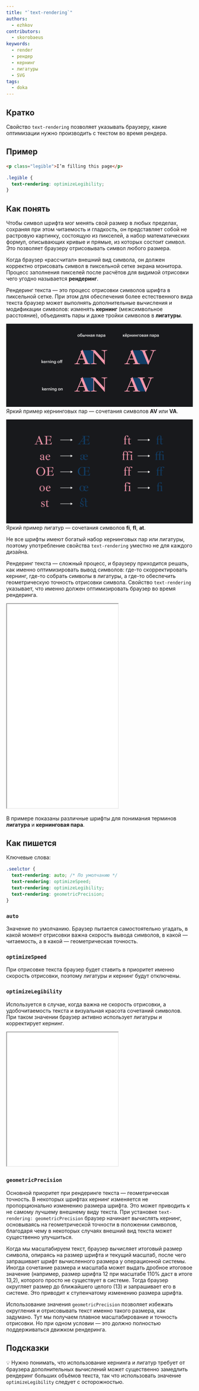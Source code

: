 ```yaml
---
title: "`text-rendering`"
authors:
  - ezhkov
contributors:
  - skorobaeus
keywords:
  - render
  - рендер
  - кернинг
  - лигатуры
  - SVG
tags:
  - doka
---
```


## Кратко

Свойство `text-rendering` позволяет указывать браузеру, какие оптимизации нужно производить с текстом во время рендера.

## Пример

```html
<p class="legible">I’m filling this page</p>
```

```css
.legible {
  text-rendering: optimizeLegibility;
}
```

## Как понять

Чтобы символ шрифта мог менять свой размер в любых пределах, сохраняя при этом читаемость и гладкость, он представляет собой не растровую картинку, состоящую из пикселей, а набор математических формул, описывающих кривые и прямые, из которых состоит символ. Это позволяет браузеру отрисовывать символ любого размера.

Когда браузер «рассчитал» внешний вид символа, он должен корректно отрисовать символ в пиксельной сетке экрана монитора. Процесс заполнения пикселей после расчётов для видимой отрисовки чего угодно называется **рендеринг**.

Рендеринг текста — это процесс отрисовки символов шрифта в пиксельной сетке. При этом для обеспечения более естественного вида текста браузер может выполнять дополнительные вычисления и модификации символов: изменять **кернинг** (межсимвольное расстояние), объединять пары и даже тройки символов в **лигатуры**.

![Пример кернинговых пар](images/kerning.png)
Яркий пример кернинговых пар — сочетания символов **AV** или **VA**.

![Пример лигатур](images/ligatures.png)
Яркий пример лигатур — сочетания символов **fi**, **fl**, **at**.

Не все шрифты имеют богатый набор кернинговых пар или лигатуры, поэтому употребление свойства `text-rendering` уместно не для каждого дизайна.

Рендеринг текста — сложный процесс, и браузеру приходится решать, как именно оптимизировать вывод символов: где-то скорректировать кернинг, где-то собрать символы в лигатуры, а где-то обеспечить геометрическую точность отрисовки символа. Свойство `text-rendering` указывает, что именно должен оптимизировать браузер во время рендеринга.

<iframe title="Примеры лигатуры и кернинговых пар" src="demos/ligatures-kerning/" height="550"></iframe>

В примере показаны различные шрифты для понимания терминов **лигатура** и **кернинговая пара**.

## Как пишется

Ключевые слова:

```css
.seelctor {
  text-rendering: auto; /* По умолчанию */
  text-rendering: optimizeSpeed;
  text-rendering: optimizeLegibility;
  text-rendering: geometricPrecision;
}
```

### `auto`

Значение по умолчанию. Браузер пытается самостоятельно угадать, в какой момент отрисовки важна скорость вывода символов, в какой — читаемость, а в какой — геометрическая точность.

### `optimizeSpeed`

При отрисовке текста браузер будет ставить в приоритет именно скорость отрисовки, поэтому лигатуры и кернинг будут отключены.

### `optimizeLegibility`

Используется в случае, когда важна не скорость отрисовки, а удобочитаемость текста и визуальная красота сочетаний символов. При таком значении браузер активно использует лигатуры и корректирует кернинг.

<iframe title="Разница между значениями" src="demos/ligatures/" height="360"></iframe>

### `geometricPrecision`

Основной приоритет при рендеринге текста — геометрическая точность. В некоторых шрифтах кернинг изменяется не пропорционально изменению размера шрифта. Это может приводить к не самому лучшему внешнему виду текста. При установке `text-rendering: geometricPrecision` браузер начинает вычислять кернинг, основываясь на геометрической точности в положении символов, благодаря чему в некоторых случаях внешний вид текста может существенно улучшиться.

Когда мы масштабируем текст, браузер вычисляет итоговый размер символа, опираясь на размер шрифта и текущий масштаб, после чего запрашивает шрифт вычисленного размера у операционной системы. Иногда сочетание размера и масштаба может выдать дробное итоговое значение (например, размер шрифта 12 при масштабе 110% даст в итоге 13,2), которого просто не существует в системе. Тогда браузер округляет размер до ближайшего целого (13) и запрашивает его в системе. Это приводит к ступенчатому изменению размера шрифта.

Использование значения `geometricPrecision` позволяет избежать округления и отрисовывать текст именно такого размера, как задумано. Тут мы получаем плавное масштабирование и точность отрисовки. Но при одном условии — это должно полностью поддерживаться движком рендеринга.

## Подсказки

💡 Нужно понимать, что использование кернинга и лигатур требует от браузера дополнительных вычислений может существенно замедлить рендеринг больших объёмов текста, так что использовать значение `optimizeLegibility` следует с осторожностью.
